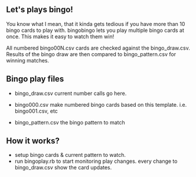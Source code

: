 ## Let's plays bingo!
You know what I mean, that it kinda gets tedious if you have more than 10 bingo cards to play with.
bingobingo lets you play multiple bingo cards at once. 
This makes it easy to watch them win!

All numbered bingo00N.csv cards are checked against the bingo_draw.csv.
Results of the bingo draw are then compared to bingo_pattern.csv for winning matches.

## Bingo play files
- bingo_draw.csv 
current number calls go here.

- bingo000.csv
make numbered bingo cards based on this template. 
i.e. bingo001.csv, etc

- bingo_pattern.csv
the bingo pattern to match

## How it works?
- setup bingo cards & current pattern to watch.
- run bingoplay.rb to start monitoring play changes.
every change to bingo_draw.csv show the card updates.
